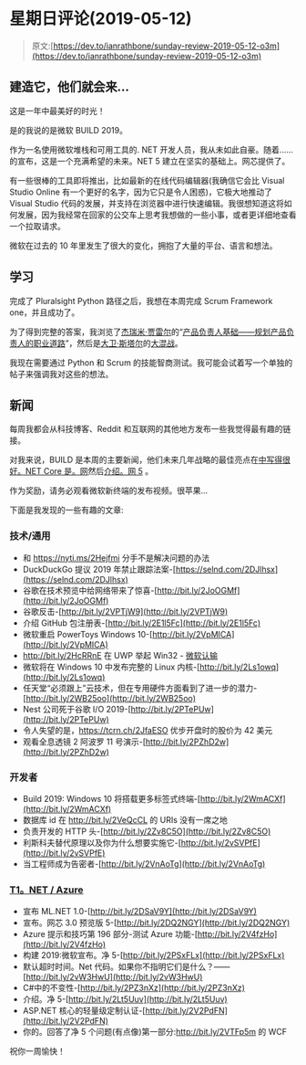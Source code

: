 # 星期日评论(2019-05-12)

> 原文:[https://dev.to/ianrathbone/sunday-review-2019-05-12-o3m](https://dev.to/ianrathbone/sunday-review-2019-05-12-o3m)

## 建造它，他们就会来...

这是一年中最美好的时光！

是的我说的是微软 BUILD 2019。

作为一名使用微软堆栈和可用工具的. NET 开发人员，我从未如此自豪。随着……的宣布，这是一个充满希望的未来。NET 5 建立在坚实的基础上。网芯提供了。

有一些很棒的工具即将推出，比如最新的在线代码编辑器(我确信它会比 Visual Studio Online 有一个更好的名字，因为它只是令人困惑)，它极大地推动了 Visual Studio 代码的发展，并支持在浏览器中进行快速编辑。我很想知道这将如何发展，因为我经常在回家的公交车上思考我想做的一些小事，或者更详细地查看一个拉取请求。

微软在过去的 10 年里发生了很大的变化，拥抱了大量的平台、语言和想法。

## [](#learning)学习

完成了 Pluralsight Python 路径之后，我想在本周完成 Scrum Framework one，并且成功了。

为了得到完整的答案，我浏览了[杰瑞米·贾雷尔](https://app.pluralsight.com/profile/author/jeremy-jarrell)的“[产品负责人基础——规划产品负责人的职业道路](https://app.pluralsight.com/library/courses/product-owner-fundamentals-product-owners-career-path/table-of-contents)”，然后是[大卫·斯塔尔](https://app.pluralsight.com/profile/author/david-starr)的[大混战](https://app.pluralsight.com/library/courses/big-scrum/table-of-contents)。

我现在需要通过 Python 和 Scrum 的技能智商测试。我可能会试着写一个单独的帖子来强调我对这些的想法。

## [](#the-news)新闻

每周我都会从科技博客、Reddit 和互联网的其他地方发布一些我觉得最有趣的链接。

对我来说，BUILD 是本周的主要新闻，他们未来几年战略的最佳亮点在[中写得很好。NET Core 是。网](http://bit.ly/2JkmwBT)然后[介绍。网 5](https://devblogs.microsoft.com/dotnet/introducing-net-5/) 。

作为奖励，请务必观看微软新终端的发布视频。很苹果...

下面是我发现的一些有趣的文章:

### [](#technology-general)技术/通用

*   和 https://nyti.ms/2Hejfmi 分手不是解决问题的办法
*   DuckDuckGo 提议 2019 年禁止跟踪法案-[https://selnd.com/2DJlhsx](https://selnd.com/2DJlhsx)
*   谷歌在技术预览中给网络带来了惊喜-[http://bit.ly/2JoOGMf](http://bit.ly/2JoOGMf)
*   谷歌反击-[http://bit.ly/2VPTjW9](http://bit.ly/2VPTjW9)
*   介绍 GitHub 包注册表-[http://bit.ly/2E1l5Fc](http://bit.ly/2E1l5Fc)
*   微软重启 PowerToys Windows 10-[http://bit.ly/2VpMICA](http://bit.ly/2VpMICA)
*   http://bit.ly/2HcRRnE 在 UWP 举起 Win32 - [微软认输](http://bit.ly/2HcRRnE)
*   微软将在 Windows 10 中发布完整的 Linux 内核-[http://bit.ly/2Ls1owq](http://bit.ly/2Ls1owq)
*   任天堂“必须跟上”云技术，但在专用硬件方面看到了进一步的潜力-[http://bit.ly/2WB25oo](http://bit.ly/2WB25oo)
*   Nest 公司死于谷歌 I/O 2019-[http://bit.ly/2PTePUw](http://bit.ly/2PTePUw)
*   令人失望的是，https://tcrn.ch/2JfaESO 优步开盘时的股价为 42 美元
*   观看全息透镜 2 阿波罗 11 号演示-[http://bit.ly/2PZhD2w](http://bit.ly/2PZhD2w)

### [](#developers)开发者

*   Build 2019: Windows 10 将搭载更多标签式终端-[http://bit.ly/2WmACXf](http://bit.ly/2WmACXf)
*   数据库 id 在 http://bit.ly/2VeQcCL 的 URIs 没有一席之地
*   负责开发的 HTTP 头-[http://bit.ly/2Zv8C5O](http://bit.ly/2Zv8C5O)
*   利斯科夫替代原理以及你为什么想要实施它-[http://bit.ly/2vSVPfE](http://bit.ly/2vSVPfE)
*   当工程师成为告密者-[http://bit.ly/2VnAoTg](http://bit.ly/2VnAoTg)

### [T1。NET / Azure](#net-azure)

*   宣布 ML.NET 1.0-[http://bit.ly/2DSaV9Y](http://bit.ly/2DSaV9Y)
*   宣布。网芯 3.0 预览版 5-[http://bit.ly/2DQ2NGY](http://bit.ly/2DQ2NGY)
*   Azure 提示和技巧第 196 部分-测试 Azure 功能-[http://bit.ly/2V4fzHo](http://bit.ly/2V4fzHo)
*   构建 2019:微软宣布。净 5-[http://bit.ly/2PSxFLx](http://bit.ly/2PSxFLx)
*   默认超时时间。Net 代码。如果你不指明它们是什么？——[http://bit.ly/2vW3HwU](http://bit.ly/2vW3HwU)
*   C#中的不变性-[http://bit.ly/2PZ3nXz](http://bit.ly/2PZ3nXz)
*   介绍。净 5-[http://bit.ly/2Lt5Uuv](http://bit.ly/2Lt5Uuv)
*   ASP.NET 核心的轻量级定制认证-[http://bit.ly/2V2PdFN](http://bit.ly/2V2PdFN)
*   你的。回答了净 5 个问题(有点像)第一部分:http://bit.ly/2VTFp5m 的 WCF

祝你一周愉快！